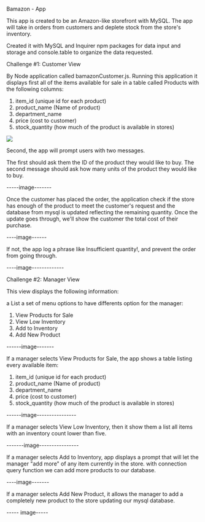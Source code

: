 Bamazon - App

This app is created to be an Amazon-like storefront with MySQL. The app will take in orders from customers and deplete stock from the store's inventory.
 
Created it with MySQL and Inquirer npm packages for data input and storage and console.table to organize the data requested.

Challenge #1: Customer View

By Node application called bamazonCustomer.js. Running this application it displays first all of the items available for sale in a table called Products  with the following columns:

1. item_id (unique id for each product)
2. product_name (Name of product)
3. department_name
4. price (cost to customer)
5. stock_quantity (how much of the product is available in stores)

<img src="https://ibb.co/fQD9KHz"/>

Second, the app will prompt users with two messages.

The first should ask them the ID of the product they would like to buy.
The second message should ask how many units of the product they would like to buy.

-----image-------

Once the customer has placed the order, the application check if the store has enough of the product to meet the customer's request and the database from mysql is updated reflecting the remaining quantity. Once the update goes through, we'll show the customer the total cost of their purchase.

----image------

If not, the app log a phrase like Insufficient quantity!, and prevent the order from going through.

----image-------------

Challenge #2: Manager View

This view displays the following information:

a List a set of menu options to have differents option for the manager:

1. View Products for Sale
2. View Low Inventory
3. Add to Inventory
4. Add New Product

------image-------

If a manager selects View Products for Sale, the app shows a table listing every available item: 

1. item_id (unique id for each product)
2. product_name (Name of product)
3. department_name
4. price (cost to customer)
5. stock_quantity (how much of the product is available in stores)

------image----------------


If a manager selects View Low Inventory, then it show them a list all items with an inventory count lower than five.

-------image----------------


If a manager selects Add to Inventory, app displays a prompt that will let the manager "add more" of any item currently in the store. with   connection query function we can add more products to our database.

----image-------


If a manager selects Add New Product, it allows the manager to add a completely new product to the store updating our mysql database.

----- image-----

